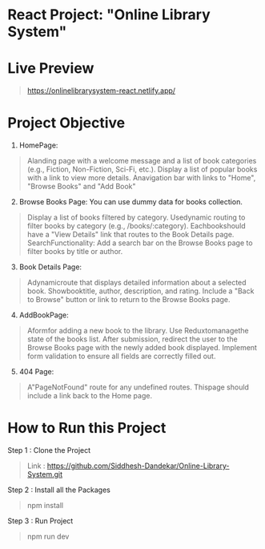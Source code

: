 # React Project: "Online Library System"

# Live Preview
> https://onlinelibrarysystem-react.netlify.app/

# Project Objective
1. HomePage: 
 > Alanding page with a welcome message and a list of book categories (e.g.,
 Fiction, Non-Fiction, Sci-Fi, etc.).
 > Display a list of popular books with a link to view more details.
 > Anavigation bar with links to "Home", "Browse Books" and "Add Book" 
 2. Browse Books Page: 
 You can use dummy data for books collection.
 > Display a list of books filtered by category. 
 > Usedynamic routing to filter books by category (e.g., /books/:category).
 > Eachbookshould have a "View Details" link that routes to the Book Details page.
 > SearchFunctionality: Add a search bar on the Browse Books page to filter
 books by title or author.
 3. Book Details Page: 
 > Adynamicroute that displays detailed information about a selected book. 
 > Showbooktitle, author, description, and rating. 
 > Include a "Back to Browse" button or link to return to the Browse Books page. 
 4. AddBookPage: 
 > Aformfor adding a new book to the library.
 > Use Reduxtomanagethe state of the books list. 
 > After submission, redirect the user to the Browse Books page with the newly
 added book displayed.
 > Implement form validation to ensure all fields are correctly filled out.
 5. 404 Page: 
 > A"PageNotFound" route for any undefined routes. 
 > Thispage should include a link back to the Home page.
# How to Run this Project

Step 1 : Clone the Project
> Link : https://github.com/Siddhesh-Dandekar/Online-Library-System.git

Step 2 : Install all the Packages
> npm install

Step 3 : Run Project
> npm run dev 
